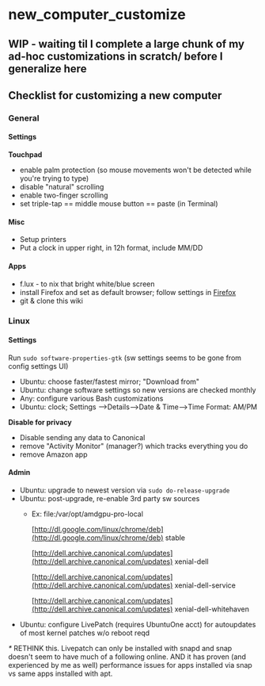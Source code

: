 # new\_computer\_customize

## WIP - waiting til I complete a large chunk of my ad-hoc customizations in scratch/ before I generalize here

## Checklist for customizing a new computer

### General

#### Settings

**Touchpad**

* enable palm protection \(so mouse movements won't be detected while you're trying to type\)
* disable "natural" scrolling
* enable two-finger scrolling
* set triple-tap == middle mouse button == paste \(in Terminal\)

#### Misc

* Setup printers
* Put a clock in upper right, in 12h format, include MM/DD

#### Apps

* f.lux - to nix that bright white/blue screen
* install Firefox and set as default browser; follow settings in [Firefox](applications/firefox.md)
* git & clone this wiki

### Linux

#### Settings

Run `sudo software-properties-gtk` \(sw settings seems to be gone from config settings UI\)

* Ubuntu: choose faster/fastest mirror;  "Download from"
* Ubuntu: change software settings so new versions are checked monthly
* Any: configure various Bash customizations
* Ubuntu: clock; Settings --&gt;Details--&gt;Date & Time--&gt;Time Format: AM/PM

**Disable for privacy**

* Disable sending any data to Canonical
* remove "Activity Monitor" \(manager?\) which tracks everything you do
* remove Amazon app

#### Admin

* Ubuntu: upgrade to newest version via `sudo do-release-upgrade`
* Ubuntu: post-upgrade, re-enable 3rd party sw sources
  * Ex: file:/var/opt/amdgpu-pro-local

    [http://dl.google.com/linux/chrome/deb](http://dl.google.com/linux/chrome/deb) stable

    [http://dell.archive.canonical.com/updates](http://dell.archive.canonical.com/updates) xenial-dell

    [http://dell.archive.canonical.com/updates](http://dell.archive.canonical.com/updates) xenial-dell-service

    [http://dell.archive.canonical.com/updates](http://dell.archive.canonical.com/updates) xenial-dell-whitehaven
* Ubuntu: configure LivePatch \(requires UbuntuOne acct\) for autoupdates of most kernel patches w/o reboot reqd

_\*_ RETHINK this. Livepatch can only be installed with snapd and snap doesn't seem to have much of a following online. AND it has proven \(and experienced by me as well\) performance issues for apps installed via snap vs same apps installed with apt.

